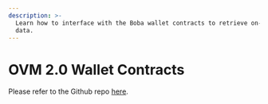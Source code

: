 ```yaml
---
description: >-
  Learn how to interface with the Boba wallet contracts to retrieve on-chain
  data.
---
```


# OVM 2.0 Wallet Contracts

Please refer to the Github repo [here](https://github.com/omgnetwork/optimism-v2/blob/15711c3944dd6f8e5e4b47b0f98ff75516b6ed2b/packages/boba/gateway/src/services/networkService.js).
